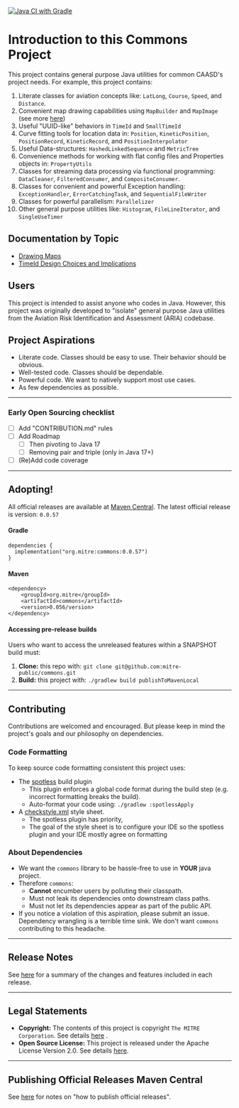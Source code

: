 [![Java CI with Gradle](https://github.com/mitre-public/commons/actions/workflows/ci.yml/badge.svg)](https://github.com/mitre-public/commons/actions/workflows/ci.yml)

# Introduction to this Commons Project

This project contains general purpose Java utilities for common CAASD's project needs. For example, this project
contains:

1. Literate classes for aviation concepts like: `LatLong`, `Course`, `Speed`, and `Distance`.
2. Convenient map drawing capabilities using `MapBuilder` and `MapImage` (see more [here](docs/mapping.md))
3. Useful "UUID-like" behaviors in `TimeId` and `SmallTimeId`
4. Curve fitting tools for location data in: `Position`, `KineticPosition`, `PositionRecord`, `KineticRecord`,
   and `PositionInterpolator`
5. Useful Data-structures: `HashedLinkedSequence` and  `MetricTree`
6. Convenience methods for working with flat config files and Properties objects in: `PropertyUtils`
7. Classes for streaming data processing via functional programming: `DataCleaner`, `FilteredConsumer`,
   and `CompositeConsumer`.
8. Classes for convenient and powerful Exception handling: `ExceptionHandler`, `ErrorCatchingTask`,
   and `SequentialFileWriter`
9. Classes for powerful parallelism: `Parallelizer`
10. Other general purpose utilities like: `Histogram`, `FileLineIterator`, and `SingleUseTimer`

## Documentation by Topic

* [Drawing Maps](docs/mapping.md)
* [TimeId Design Choices and Implications](docs/timeIdDesign.md)

## Users

This project is intended to assist anyone who codes in Java. However, this project was originally developed to "isolate"
general purpose Java utilities from the Aviation Risk Identification and Assessment (ARIA) codebase.

## Project Aspirations

* Literate code. Classes should be easy to use. Their behavior should be obvious.
* Well-tested code. Classes should be dependable.
* Powerful code. We want to natively support most use cases.
* As few dependencies as possible.

---

### Early Open Sourcing checklist

- [ ] Add "CONTRIBUTION.md" rules
- [ ] Add Roadmap
    - [ ] Then pivoting to Java 17
    - [ ] Removing pair and triple (only in Java 17+)
- [ ] (Re)Add code coverage

---

## Adopting!

All official releases are available at [Maven Central](https://central.sonatype.com/artifact/org.mitre/commons).
The latest official release is version: `0.0.57`

#### Gradle

```
dependencies {
  implementation("org.mitre:commons:0.0.57")
}
```

#### Maven

```
<dependency>
    <groupId>org.mitre</groupId>
    <artifactId>commons</artifactId>
    <version>0.056/version>
</dependency>
```

#### Accessing pre-release builds

Users who want to access the unreleased features within a SNAPSHOT build must:
1. **Clone:** this repo with: `git clone git@github.com:mitre-public/commons.git`
2. **Build:** this project with: `./gradlew build publishToMavenLocal`


---

## Contributing

Contributions are welcomed and encouraged. But please keep in mind the project's goals and our philosophy on
dependencies.

### Code Formatting

To keep source code formatting consistent this project uses:

- The [spotless](https://github.com/diffplug/spotless) build plugin
    - This plugin enforces a global code format during the build step (e.g. incorrect formatting breaks the build).
    - Auto-format your code using: `./gradlew :spotlessApply`
- A [checkstyle.xml](docs%2Fcode-style%2Fcheckstyle.xml) style sheet.
    - The spotless plugin has priority,
    - The goal of the style sheet is to configure your IDE so the spotless plugin and your IDE mostly agree on
      formatting

### About Dependencies

- We want the `commons` library to be hassle-free to use in **YOUR** java project.
- Therefore `commons`:
    - **Cannot** encumber users by polluting their classpath.
    - Must not leak its dependencies onto downstream class paths.
    - Must not let its dependencies appear as part of the public API.
- If you notice a violation of this aspiration, please submit an issue. Dependency wrangling is a terrible time sink. We
  don't want `commons` contributing to this headache.

---

## Release Notes

See [here](./docs/release-notes.md) for a summary of the changes and features included in each release. 

---

## Legal Statements

- **Copyright:** The contents of this project is copyright `The MITRE Corporation`. See details [here](COPYRIGHT) .
- **Open Source License:** This project is released under the Apache License Version 2.0. See details [here](LICENSE).

---

## Publishing Official Releases Maven Central

See [here](./docs/publish-to-maven-central.md) for notes on "how to publish official releases".
